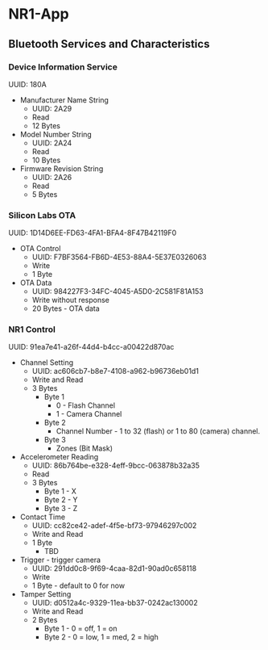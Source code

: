 # NR1-App

## Bluetooth Services and Characteristics 

### Device Information Service
UUID: 180A

* Manufacturer Name String
    * UUID: 2A29
    * Read
    * 12 Bytes
* Model Number String
    * UUID: 2A24
    * Read
    * 10 Bytes
* Firmware Revision String
    * UUID: 2A26
    * Read
    * 5 Bytes

### Silicon Labs OTA
UUID: 1D14D6EE-FD63-4FA1-BFA4-8F47B42119F0

* OTA Control
    * UUID: F7BF3564-FB6D-4E53-88A4-5E37E0326063
    * Write
    * 1 Byte
* OTA Data
    * UUID: 984227F3-34FC-4045-A5D0-2C581F81A153
    * Write without response
    * 20 Bytes - OTA data

### NR1 Control
UUID: 91ea7e41-a26f-44d4-b4cc-a00422d870ac

* Channel Setting
    * UUID: ac606cb7-b8e7-4108-a962-b96736eb01d1
    * Write and Read
    * 3 Bytes
        * Byte 1
            * 0 - Flash Channel
            * 1 - Camera Channel
        * Byte 2
            * Channel Number - 1 to 32 (flash) or 1 to 80 (camera) channel.
        * Byte 3
            * Zones (Bit Mask)
* Accelerometer Reading
    * UUID: 86b764be-e328-4eff-9bcc-063878b32a35
    * Read
    * 3 Bytes
        * Byte 1 - X
        * Byte 2 - Y
        * Byte 3 - Z
* Contact Time
    * UUID: cc82ce42-adef-4f5e-bf73-97946297c002
    * Write and Read
    * 1 Byte 
        * TBD
* Trigger - trigger camera
    * UUID: 291dd0c8-9f69-4caa-82d1-90ad0c658118
    * Write
    * 1 Byte - default to 0 for now        
* Tamper Setting
    * UUID: d0512a4c-9329-11ea-bb37-0242ac130002 
    * Write and Read
    * 2 Bytes
        * Byte 1 - 0 = off, 1 = on
        * Byte 2 - 0 = low, 1 = med, 2 = high

